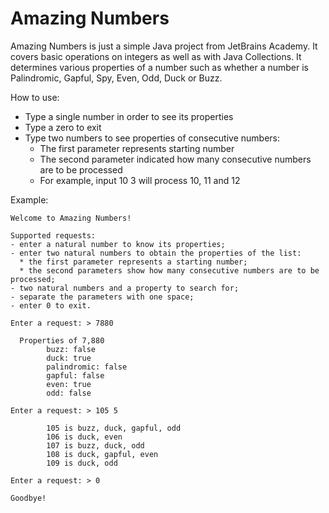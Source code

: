 # Amazing Numbers
Amazing Numbers is just a simple Java project from JetBrains Academy. It covers basic operations on integers as well as with Java Collections. 
It determines various properties of a number such as whether a number is Palindromic, Gapful, Spy, Even, Odd, Duck or Buzz.

How to use:
- Type a single number in order to see its properties
- Type a zero to exit
- Type two numbers to see properties of consecutive numbers:
  - The first parameter represents starting number
  - The second parameter indicated how many consecutive numbers are to be processed
  - For example, input 10 3 will process 10, 11 and 12

Example:

    Welcome to Amazing Numbers!

    Supported requests:
    - enter a natural number to know its properties;
    - enter two natural numbers to obtain the properties of the list:
      * the first parameter represents a starting number;
      * the second parameters show how many consecutive numbers are to be processed;
    - two natural numbers and a property to search for;
    - separate the parameters with one space;
    - enter 0 to exit.
    
    Enter a request: > 7880

      Properties of 7,880
            buzz: false
            duck: true
            palindromic: false
            gapful: false
            even: true
            odd: false

    Enter a request: > 105 5

            105 is buzz, duck, gapful, odd
            106 is duck, even
            107 is buzz, duck, odd
            108 is duck, gapful, even
            109 is duck, odd
            
    Enter a request: > 0
    
    Goodbye!
